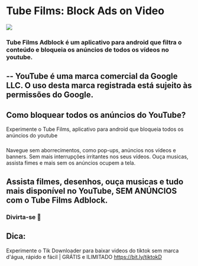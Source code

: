 # Tube Films: Block Ads on Video

[<img src="https://github.com/lean098/bloqueador-de-anuncios-youtube-youtube-adblock/assets/94962594/33dd9898-662f-468c-a8af-346145031396">](https://play.google.com/store/apps/details?id=com.upflix)

### Tube Films Adblock é um aplicativo para android que filtra o conteúdo e bloqueia os anúncios de todos os vídeos no youtube.
## -- YouTube é uma marca comercial da Google LLC. O uso desta marca registrada está sujeito às permissões do Google.

## Como bloquear todos os anúncios do YouTube?

Experimente o Tube Films, aplicativo para android que bloqueia todos os anúncios do youtube

#####
Navegue sem aborrecimentos, como pop-ups, anúncios nos vídeos e banners.
Sem mais interrupções irritantes nos seus vídeos.
Ouça musicas, assista fimes e mais sem os anúncios ocupem a tela.

## Assista filmes, desenhos, ouça musicas e tudo mais disponível no YouTube, **SEM ANÚNCIOS** com o Tube Films Adblock.

### Divirta-se 💙

## Dica:
Experimente o Tik Downloader para baixar videos do tiktok sem marca d'água, rápido e fácil | GRÁTIS e ILIMITADO
https://bit.ly/tiktokD
